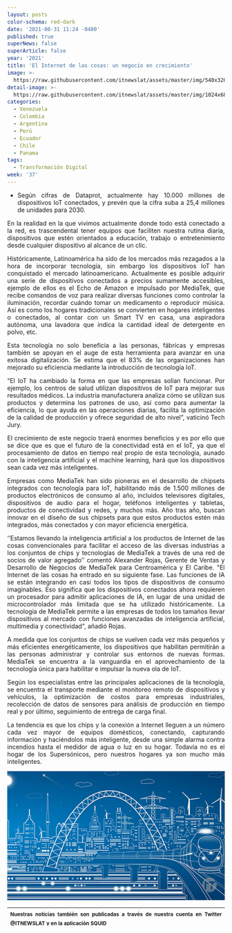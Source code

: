 ```yaml
---
layout: posts
color-schema: red-dark
date: '2021-08-31 11:24 -0400'
published: true
superNews: false
superArticle: false
year: '2021'
title: 'El Internet de las cosas: un negocio en crecimiento'
image: >-
  https://raw.githubusercontent.com/itnewslat/assets/master/img/540x320/IOT-City-p.jpg
detail-image: >-
  https://raw.githubusercontent.com/itnewslat/assets/master/img/1024x680/IOT-City-g.jpg
categories:
  - Venezuela
  - Colombia
  - Argentina
  - Perú
  - Ecuador
  - Chile
  - Panama
tags:
  - Transformación Digital
week: '37'
---
```

<ul style="list-style-type: disc; text-align: justify;">
	<li>Según cifras de Dataprot, actualmente hay 10.000 millones de dispositivos IoT conectados, y prevén que la cifra suba a 25,4 millones de unidades para 2030.</li>
</ul>
<p style="text-align: justify;">En la realidad en la que vivimos actualmente donde todo está conectado a la red, es trascendental tener equipos que faciliten nuestra rutina diaria, dispositivos que estén orientados a educación, trabajo o entretenimiento desde cualquier dispositivo al alcance de un clic.</p>
<p style="text-align: justify;">Históricamente, Latinoamérica ha sido de los mercados más rezagados a la hora de incorporar tecnología, sin embargo los dispositivos IoT han conquistado el mercado latinoamericano. Actualmente es posible adquirir una serie de dispositivos conectados a precios sumamente accesibles, ejemplo de ellos es el Echo de Amazon e impulsado por MediaTek, que recibe comandos de voz para realizar diversas funciones como controlar la iluminación, recordar cuándo tomar un medicamento o reproducir música. Así es como los hogares tradicionales se convierten en hogares inteligentes o conectados, al contar con un Smart TV en casa, una aspiradora autónoma, una lavadora que indica la cantidad ideal de detergente en polvo, etc.</p>
<p style="text-align: justify;">Esta tecnología no solo beneficia a las personas, fábricas y empresas también se apoyan en el auge de esta herramienta para avanzar en una exitosa digitalización. Se estima que el 83% de las organizaciones han mejorado su eficiencia mediante la introducción de tecnología IoT.</p>
<p style="text-align: justify;">“El IoT ha cambiado la forma en que las empresas solían funcionar. Por ejemplo, los centros de salud utilizan dispositivos de IoT para mejorar sus resultados médicos. La industria manufacturera analiza cómo se utilizan sus productos y determina los patrones de uso, así como para aumentar la eficiencia, lo que ayuda en las operaciones diarias, facilita la optimización de la calidad de producción y ofrece seguridad de alto nivel”, vaticinó Tech Jury.</p>
<p style="text-align: justify;">El crecimiento de este negocio traerá enormes beneficios y es por ello que se dice que es que el futuro de la conectividad está en el IoT, ya que el procesamiento de datos en tiempo real propio de esta tecnología, aunado con la inteligencia artificial y el machine learning, hará que los dispositivos sean cada vez más inteligentes.</p>
<p style="text-align: justify;">Empresas como MediaTek han sido pioneras en el desarrollo de chipsets integrados con tecnología para IoT, habilitando más de 1.500 millones de productos electrónicos de consumo al año, incluidos televisores digitales, dispositivos de audio para el hogar, teléfonos inteligentes y tabletas, productos de conectividad y redes, y muchos más. Año tras año, buscan innovar en el diseño de sus chipsets para que estos productos estén más integrados, más conectados y con mayor eficiencia energética.</p>
<p style="text-align: justify;">‘’Estamos llevando la inteligencia artificial a los productos de Internet de las cosas convencionales para facilitar el acceso de las diversas industrias a los conjuntos de chips y tecnologías de MediaTek a través de una red de socios de valor agregado’’ comentó Alexander Rojas, Gerente de Ventas y Desarrollo de Negocios de MediaTek para Centroamérica y El Caribe. "El Internet de las cosas ha entrado en su siguiente fase. Las funciones de IA se están integrando en casi todos los tipos de dispositivos de consumo imaginables. Eso significa que los dispositivos conectados ahora requieren un procesador para admitir aplicaciones de IA, en lugar de una unidad de microcontrolador más limitada que se ha utilizado históricamente. La tecnología de MediaTek permite a las empresas de todos los tamaños llevar dispositivos al mercado con funciones avanzadas de inteligencia artificial, multimedia y conectividad", añadió Rojas.</p>
<p style="text-align: justify;">A medida que los conjuntos de chips se vuelven cada vez más pequeños y más eficientes energéticamente, los dispositivos que habilitan permitirán a las personas administrar y controlar sus entornos de nuevas formas. MediaTek se encuentra a la vanguardia en el aprovechamiento de la tecnología única para habilitar e impulsar la nueva ola de IoT.</p>
<p style="text-align: justify;">Según los especialistas entre las principales aplicaciones de la tecnología, se encuentra el transporte mediante el monitoreo remoto de dispositivos y vehículos, la optimización de costos para empresas industriales, recolección de datos de sensores para análisis de producción en tiempo real y por último, seguimiento de entrega de carga final.</p>
<p style="text-align: justify;">La tendencia es que los chips y la conexión a Internet lleguen a un número cada vez mayor de equipos domésticos, conectando, capturando información y haciéndolos más inteligente, desde una simple alarma contra incendios hasta el medidor de agua o luz en su hogar. Todavía no es el hogar de los Supersónicos, pero nuestros hogares ya son mucho más inteligentes.</p>

![](https://raw.githubusercontent.com/itnewslat/assets/master/img/540x320/IOT-City-p.jpg)

<table style="height: 42px;" width="569">
<tbody>
<tr>
<td style="text-align: justify;"><sub><strong>Nuestras noticias también son publicadas a través de nuestra cuenta en Twitter <a href="https://twitter.com/itnewslat?lang=es">@ITNEWSLAT</a> y en la aplicación <a href="https://squidapp.co/en/">SQUID</a></strong></sub></td>
</tr>
</tbody>
</table>
